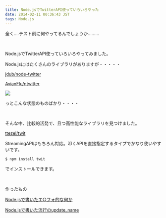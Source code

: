```yaml
---
title: Node.jsでTwitterAPI使っていろいろやった
date: 2014-02-11 00:36:43 JST
tags: Node.js
---
```

全く....テスト前に何やってるんでしょうか.........

&nbsp;

Node.jsでTwitterAPI使っていろいろやってみました。

Node.jsにはたくさんのライブラリがありますが・・・・・

<a href="https://github.com/jdub/node-twitter">jdub/node-twitter</a>

<a href="https://github.com/AvianFlu/ntwitter">AvianFlu/ntwitter</a>

<img src="https://lh3.googleusercontent.com/-IwaX61k-PCE/Uvjq1-uvLzI/AAAAAAAAC-M/bHp5vFFvzZo/s640/2014-02-11-000342_1920x1080_scrot.png" />

っとこんな状態のものばかり・・・・

&nbsp;

そんな中、比較的活発で、且つ高性能なライブラリを見つけました。

<a href="https://github.com/ttezel/twit">ttezel/twit</a>

StreamingAPIはもちろん対応。叩くAPIを直接指定するタイプでかなり使いやすいです。

```
$ npm install twit
```

でインストールできます。

&nbsp;

作ったもの

<a href="https://gist.github.com/Tosainu/8913172">Node.jsで書いたエ○フォ的な何か</a>

<a href="https://gist.github.com/Tosainu/8917166">Node.jsで書いた流行のupdate_name</a>
